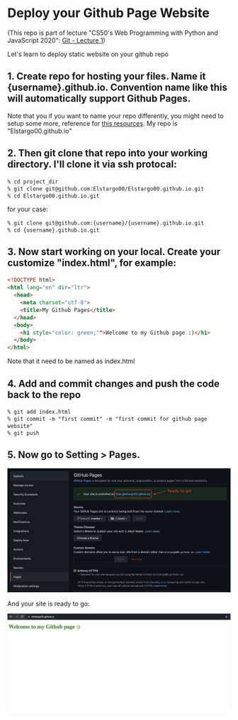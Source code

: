 # Deploy your Github Page Website
(This repo is part of lecture "CS50's Web Programming with Python and JavaScript 2020": <a href="https://www.youtube.com/watch?v=NcoBAfJ6l2Q">Git - Lecture 1<a>)

Let's learn to deploy static website on your github repo

## 1. Create repo for hosting your files. Name it {username}.github.io. Convention name like this will automatically support Github Pages. 
Note that you if you want to name your repo differently, you might need to setup some more, reference for <a href="https://docs.github.com/en/pages/configuring-a-custom-domain-for-your-github-pages-site">this resources<a>.
My repo is "Elstargo00.github.io"

## 2. Then git clone that repo into your working directory. I'll clone it via ssh protocal:

``` 
% cd project_dir
% git clone git@github.com:Elstargo00/Elstargo00.github.io.git
% cd Elstargo00.github.io.git
```

for your case:

```
% git clone git@github.com:{username}/{username}.github.io.git
% cd {username}.github.io.git
```

## 3. Now start working on your local. Create your customize "index.html", for example:

```HTML
<!DOCTYPE html>
<html lang="en" dir="ltr">
  <head>
    <meta charset="utf-8">
    <title>My Github Pages</title>
  </head>
  <body>
    <h1 style="color: green;"">Welcome to my Github page :)</h1>
  </body>
</html>
```

Note that it need to be named as index.html

## 4. Add and commit changes and push the code back to the repo

```
% git add index.html
% git commit -m "first commit" -m "first commit for github page website"
% git push
```

## 5. Now go to Setting > Pages.

<img width="700px" src="https://raw.githubusercontent.com/Elstargo00/Elstargo00.github.io/master/setting_pages.png">
                                                                                                    
And your site is ready to go:
                                                                                                    
                                                                                                    
<img width="700px" src="https://raw.githubusercontent.com/Elstargo00/Elstargo00.github.io/master/page_example.png">
